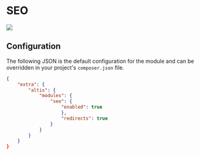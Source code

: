 # SEO

![](./assets/banner-seo.png)

## Configuration

The following JSON is the default configuration for the module and can be overridden in your project's `composer.json` file.

```json
{
	"extra": {
		"altis": {
			"modules": {
				"seo": {
					"enabled": true
					},
					"redirects": true
				}
			}
		}
	}
}
```
